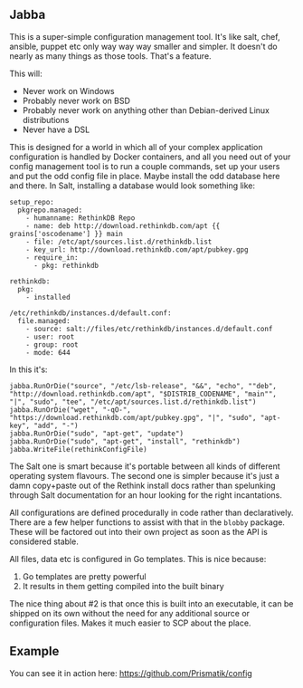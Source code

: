 ## Jabba

This is a super-simple configuration management tool. It's like salt, chef, ansible, puppet etc only way way way smaller and simpler. It doesn't do nearly as many things as those tools. That's a feature.

This will:
* Never work on Windows
* Probably never work on BSD
* Probably never work on anything other than Debian-derived Linux distributions
* Never have a DSL

This is designed for a world in which all of your complex application configuration is handled by Docker containers, and all you need out of your config management tool is to run a couple commands, set up your users and put the odd config file in place. Maybe install the odd database here and there. In Salt, installing a database would look something like:

```
setup_repo:
  pkgrepo.managed:
    - humanname: RethinkDB Repo
    - name: deb http://download.rethinkdb.com/apt {{ grains['oscodename'] }} main
    - file: /etc/apt/sources.list.d/rethinkdb.list
    - key_url: http://download.rethinkdb.com/apt/pubkey.gpg
    - require_in:
      - pkg: rethinkdb

rethinkdb:
  pkg:
    - installed

/etc/rethinkdb/instances.d/default.conf:
  file.managed:
    - source: salt://files/etc/rethinkdb/instances.d/default.conf
    - user: root
    - group: root
    - mode: 644
```

In this it's:
```
jabba.RunOrDie("source", "/etc/lsb-release", "&&", "echo", ""deb", "http://download.rethinkdb.com/apt", "$DISTRIB_CODENAME", "main"", "|", "sudo", "tee", "/etc/apt/sources.list.d/rethinkdb.list")
jabba.RunOrDie("wget", "-qO-", "https://download.rethinkdb.com/apt/pubkey.gpg", "|", "sudo", "apt-key", "add", "-")
jabba.RunOrDie("sudo", "apt-get", "update")
jabba.RunOrDie("sudo", "apt-get", "install", "rethinkdb")
jabba.WriteFile(rethinkConfigFile)
```

The Salt one is smart because it's portable between all kinds of different operating system flavours. The second one is simpler because it's just a damn copy+paste out of the Rethink install docs rather than spelunking through Salt documentation for an hour looking for the right incantations.

All configurations are defined procedurally in code rather than declaratively. There are a few helper functions to assist with that in the `blobby` package. These will be factored out into their own project as soon as the API is considered stable.

All files, data etc is configured in Go templates. This is nice because:
1. Go templates are pretty powerful
1. It results in them getting compiled into the built binary

The nice thing about #2 is that once this is built into an executable, it can be shipped on its own without the need for any additional source or configuration files. Makes it much easier to SCP about the place.

## Example

You can see it in action here: https://github.com/Prismatik/config
